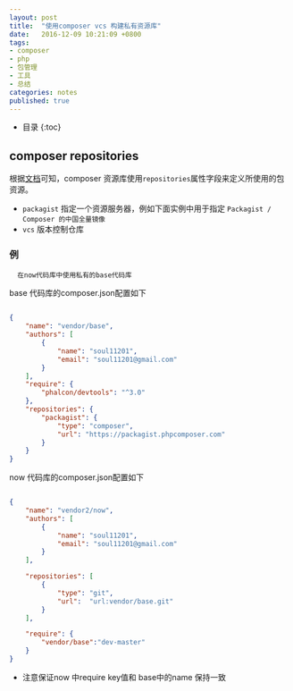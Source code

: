 ```yaml
---
layout: post
title:  "使用composer vcs 构建私有资源库"
date:   2016-12-09 10:21:09 +0800
tags:
- composer
- php
- 包管理
- 工具
- 总结
categories: notes
published: true
---
```

* 目录
{:toc}
<!--
## 背景
很简单一件事，居然还跳进坑里面了，该死。
项目庞杂需要重构，要把基础的代码提出来。貌似可以以组件的方式可以搞一搞，选择 composer 解决依赖问题。但又有很大的业务针对性，代码不可以公开。故最后选择使用composer+git的方式构建私有资源。 -->


## composer repositories

根据[文档][1]可知，composer 资源库使用`repositories`属性字段来定义所使用的包资源。
- `packagist` 指定一个资源服务器，例如下面实例中用于指定 `Packagist / Composer 的中国全量镜像`
- `vcs` 版本控制仓库

<!--
- [`path`][2] 本地路径
 -->


### 例

      在now代码库中使用私有的base代码库

base 代码库的composer.json配置如下

```json

{
    "name": "vendor/base",
    "authors": [
        {
            "name": "soul11201",
            "email": "soul11201@gmail.com"
        }
    ],
    "require": {
        "phalcon/devtools": "^3.0"
    },
    "repositories": {
        "packagist": {
            "type": "composer",
            "url": "https://packagist.phpcomposer.com"
        }
    }
}

```

now 代码库的composer.json配置如下

```json

{
    "name": "vendor2/now",
    "authors": [
        {
            "name": "soul11201",
            "email": "soul11201@gmail.com"
        }
    ],

 	"repositories": [
        {
            "type": "git",
            "url":  "url:vendor/base.git"
        }
    ],

    "require": {
    	"vendor/base":"dev-master"
    }
}

```

* 注意保证now 中require key值和 base中的name 保持一致

<!-- ## 参考 -->
[1]: http://docs.phpcomposer.com/04-schema.html#repositories "composer repositories"
[2]: http://blog.inforere.com/?p=248 "composer从私有资源库安装"
[3]: http://www.phpno.com/private-packagist.html "如何实现利用免费资源打造公有库以及私有库"
[4]: http://www.jianshu.com/p/98c5b254a79e "作为PHP开发者请务必了解Composer"
[5]: http://docs.phpcomposer.com/04-schema.html#minimum-stability "composer minimum-stability"
